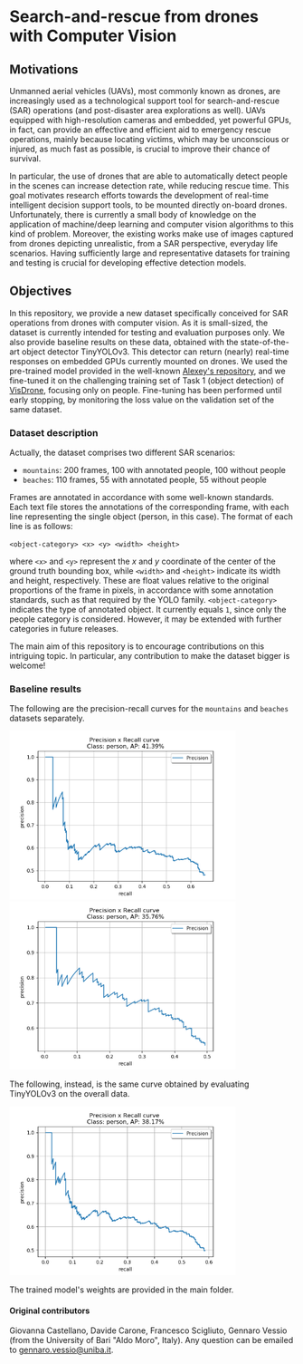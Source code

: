 # Search-and-rescue from drones with Computer Vision

## Motivations

Unmanned aerial vehicles (UAVs), most commonly known as drones, are increasingly used as a technological support tool for search-and-rescue (SAR) operations (and post-disaster area explorations as well). UAVs equipped with high-resolution cameras and embedded, yet powerful GPUs, in fact, can provide an effective and efficient aid to emergency rescue operations, mainly because locating victims, which may be unconscious or injured, as much fast as possible, is crucial to improve their chance of survival.

In particular, the use of drones that are able to automatically detect people in the scenes can increase detection rate, while reducing rescue time. This goal motivates research efforts towards the development of real-time intelligent decision support tools, to be mounted directly on-board drones. Unfortunately, there is currently a small body of knowledge on the application of machine/deep learning and computer vision algorithms to this kind of problem. Moreover, the existing works make use of images captured from drones depicting unrealistic, from a SAR perspective, everyday life scenarios. Having sufficiently large and representative datasets for training and testing is crucial for developing effective detection models.

## Objectives

In this repository, we provide a new dataset specifically conceived for SAR operations from drones with computer vision. As it is small-sized, the dataset is currently intended for testing and evaluation purposes only. We also provide baseline results on these data, obtained with the state-of-the-art object detector TinyYOLOv3. This detector can return (nearly) real-time responses on embedded GPUs currently mounted on drones. We used the pre-trained model provided in the well-known [Alexey's repository](https://github.com/AlexeyAB/darknet), and we fine-tuned it on the challenging training set of Task 1 (object detection) of [VisDrone](https://github.com/VisDrone/VisDrone-Dataset), focusing only on people. Fine-tuning has been performed until early stopping, by monitoring the loss value on the validation set of the same dataset.

### Dataset description

Actually, the dataset comprises two different SAR scenarios: 
- `mountains`: 200 frames, 100 with annotated people, 100 without people
- `beaches`: 110 frames, 55 with annotated people, 55 without people

Frames are annotated in accordance with some well-known standards. Each text file stores the annotations of the corresponding frame, with each line representing the single object (person, in this case). The format of each line is as follows:

`<object-category> <x> <y> <width> <height>`

where `<x>` and `<y>` represent the *x* and *y* coordinate of the center of the ground truth bounding box, while `<width>` and `<height>` indicate its width and height, respectively. These are float values relative to the original proportions of the frame in pixels, in accordance with some annotation standards, such as that required by the YOLO family. `<object-category>` indicates the type of annotated object. It currently equals `1`, since only the people category is considered. However, it may be extended with further categories in future releases.

The main aim of this repository is to encourage contributions on this intriguing topic. In particular, any contribution to make the dataset bigger is welcome!

### Baseline results

The following are the precision-recall curves for the `mountains` and `beaches` datasets separately.

<img src="baseline_results/precision-recall_curve_mountains.png" width="400" height="auto"> <img src="baseline_results/precision-recall_curve_beaches.png" width="400" height="auto">

The following, instead, is the same curve obtained by evaluating TinyYOLOv3 on the overall data. 

<img src="baseline_results/precision-recall_curve_overall.png" width="400" height="auto">

The trained model's weights are provided in the main folder.

#### Original contributors

Giovanna Castellano, Davide Carone, Francesco Scigliuto, Gennaro Vessio (from the University of Bari "Aldo Moro", Italy). Any question can be emailed to <gennaro.vessio@uniba.it>.
